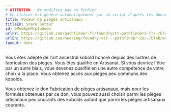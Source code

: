 ```yaml
---
# ATTENTION : Ne modifiez pas ce fichier
# Ce fichier est généré automatiquement par un script d'après les données du module Foundry VTT officiel et de sa traduction
title: Poseur de pièges artisanaux
titleEn: Snare Setter
id: eMmdBpbMrpIuGowo
urlFr: https://gitlab.com/pathfinder-fr/foundryvtt-pathfinder2-fr/-/blob/master/data/feats/eMmdBpbMrpIuGowo.htm
urlEn: https://gitlab.com/hooking/foundry-vtt---pathfinder-2e/-/blob/master/packs/data/feats.db/snare-setter.json
layout: dons
---
```

Vous êtes adepte de l'art ancestral kobold honoré depuis des lustres de fabrication des pièges. Vous êtes qualifié en Artisanat. Si vous devriez l'être par un autre biais, vous devenez qualifié en une autre compétence de votre choix à la place. Vous obtenez accès aux pièges peu communs des kobolds.

Vous obtenez le don [Fabrication de pièges artisanaux](fabrication-de-pièges-artisanaux.html), mais pour les formules obtenues par ce don, vous pouvez aussi choisir parmi les pièges artisanaux peu courants des kobolds autant que parmi les pièges artisanaux courants.
